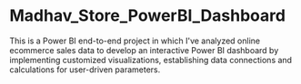 # Madhav_Store_PowerBI_Dashboard
This is a Power BI end-to-end project in which I've analyzed online ecommerce sales data to develop an interactive Power BI dashboard by implementing customized visualizations, establishing data connections and calculations for user-driven parameters.
